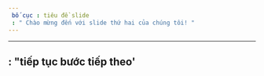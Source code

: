 ```yaml
---
 bố cục : tiêu đề slide
 : " Chào mừng đến với slide thứ hai của chúng tôi! "
---
```

---
: "tiếp tục  bước tiếp theo'
---
